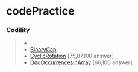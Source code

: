 # codePractice
 ###  **Codility**  
>* [](https://app.codility.com/programmers/lessons/1-iterations/binary_gap/ "codility DeomoTest link") 
>* [BinaryGap](https://app.codility.com/demo/take-sample-test/ "codility BianaryGap link") 
>* [CyclicRotation](https://app.codility.com/programmers/lessons/2-arrays/cyclic_rotation/ "codility CyclicRotation link") [75,87,100 answer]
>* [OddOccurrencesInArray](https://app.codility.com/programmers/lessons/2-arrays/odd_occurrences_in_array/  "codility OddOccurrencesInArray link") [66,100 answer]
